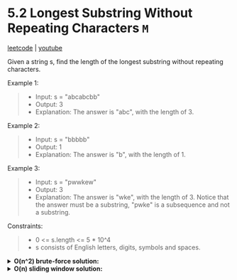 # 5.2 Longest Substring Without Repeating Characters `M`

[leetcode](https://leetcode.com/problems/longest-substring-without-repeating-characters/) |
[youtube](https://www.youtube.com/watch?v=wiGpQwVHdE0)

Given a string s, find the length of the longest substring without repeating characters.

Example 1:
> - Input: s = "abcabcbb"
> - Output: 3
> - Explanation: The answer is "abc", with the length of 3.

Example 2:
> - Input: s = "bbbbb"
> - Output: 1
> - Explanation: The answer is "b", with the length of 1.

Example 3:
> - Input: s = "pwwkew"
> - Output: 3
> - Explanation: The answer is "wke", with the length of 3.
> Notice that the answer must be a substring, "pwke" is a subsequence and not a substring.

Constraints:
> - 0 <= s.length <= 5 * 10^4
> - s consists of English letters, digits, symbols and spaces.

<details>
  <summary><b>O(n^2) brute-force solution:</b></summary>

- set res to 0
- loop in s with l
  - loop in s from l with r
    - if no repeating char
      - update res to max of res and r-l+1
- return res
</details>

<details>
  <summary><b>O(n) sliding window solution:</b></summary>

- init charSet to a set of chars
- init l to 0
- init res to 0
- loop in s with r
  - while s[r] is in set
    - remove s[l] from charSet
    - increment l
  - set charSet at s[r] to true
  - set res to max of res and r-l+1
- return res

```go
func LengthOfLongestSubstring(s string) int {
    charSet := make(map [byte]bool)
    l := 0
    res := 0

    for r := range s {
        for charSet[s[r]] {
            delete(charSet, s[l])
            l++
        }
        charSet[s[r]] = true
        res = max(res, r-l+1)
    }

    return res
}
```
</details>
